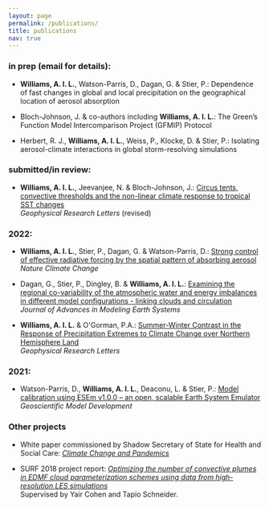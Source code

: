 ```yaml
---
layout: page
permalink: /publications/
title: publications
nav: true
---
```


### in prep (email for details): 

 - **Williams, A. I. L.**, Watson-Parris, D., Dagan, G. & Stier, P.: Dependence of fast changes in global and local precipitation on the geographical location of aerosol absorption

 - Bloch-Johnson, J. & co-authors including **Williams, A. I. L.**: The Green’s Function Model Intercomparison Project (GFMIP) Protocol

 - Herbert, R. J., **Williams, A. I. L.**, Weiss, P., Klocke, D. & Stier, P.: Isolating aerosol-climate interactions in global storm-resolving simulations
 
### submitted/in review:

 - **Williams, A. I. L.**, Jeevanjee, N. & Bloch-Johnson, J.: [Circus tents, convective thresholds and the non-linear climate response to tropical SST changes](https://t.co/FikbrTnRvj) \
    *Geophysical Research Letters* (revised) 
  
### 2022:
    
 - **Williams, A. I. L.**, Stier, P., Dagan, G. & Watson-Parris, D.: [Strong control of effective radiative forcing by the spatial pattern of absorbing aerosol](https://www.nature.com/articles/s41558-022-01415-4) \
    *Nature Climate Change*
    
 - Dagan, G., Stier, P., Dingley, B. & **Williams, A. I. L.**: [Examining the regional co-variability of the atmospheric water and energy imbalances in different model configurations - linking clouds and circulation](https://agupubs.onlinelibrary.wiley.com/doi/10.1029/2021MS002951?af=R) \
     *Journal of Advances in Modeling Earth Systems* 
   
 - **Williams, A. I. L.** & O'Gorman, P.A.: [Summer-Winter Contrast in the Response of Precipitation Extremes to Climate Change over Northern Hemisphere Land](https://agupubs.onlinelibrary.wiley.com/doi/10.1029/2021GL096531) \
    *Geophysical Research Letters* 
 
### 2021:
 
 - Watson-Parris, D., **Williams, A. I. L.**, Deaconu, L. & Stier, P.: [Model calibration using ESEm v1.0.0 – an open, scalable Earth System Emulator](https://gmd.copernicus.org/articles/14/7659/2021/gmd-14-7659-2021.html) \
    *Geoscientific Model Development* 

   
### Other projects

 - White paper commissioned by Shadow Secretary of State for Health and Social Care: [*Climate Change and Pandemics*](http://www.publications.scientistsforlabour.org.uk/020/020.pdf)

 - SURF 2018 project report: [*Optimizing the number of convective plumes in EDMF cloud parameterization schemes using data from high-resolution LES simulations*](https://andrewwilliams3142.github.io/assets/pdf/Optimizing_the_number_of_convective_plumes_in_EDMF_cloud_parameterization_schemes_using_data_from_high_resolution_LES_simulations.pdf) \
   Supervised by Yair Cohen and Tapio Schneider.
